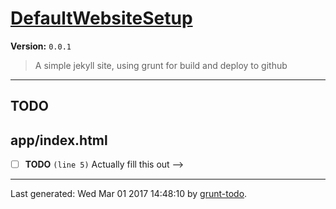 # [DefaultWebsiteSetup]( https://github.com/martinjc/jekyll-grunt-git-minimal.git#readme )

**Version:** `0.0.1`

> A simple jekyll site, using grunt for build and deploy to github

* * *

## TODO

## app/index.html

-  [ ] **TODO** `(line 5)`  Actually fill this out -->


* * *

Last generated: Wed Mar 01 2017 14:48:10 by [grunt-todo](https://github.com/leny/grunt-todo).
